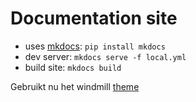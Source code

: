 # Documentation site

- uses [mkdocs](https://www.mkdocs.org/): ```pip install mkdocs```
- dev server: ```mkdocs serve -f local.yml```
- build site: ```mkdocs build```

Gebruikt nu het windmill [theme](https://github.com/mkdocs/catalog?tab=readme-ov-file#-theming)
